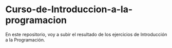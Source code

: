 # Curso-de-Introduccion-a-la-programacion
En este repositorio, voy a subir el resultado de los ejercicios de Introducción a la Programación.
